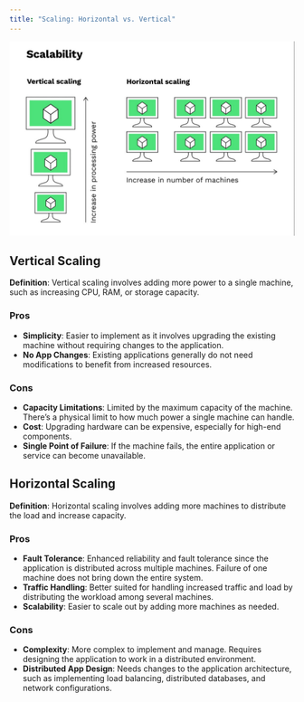 ```yaml
---
title: "Scaling: Horizontal vs. Vertical"
---
```



![Scaling](/images/scaling.png)

## Vertical Scaling

**Definition**: Vertical scaling involves adding more power to a single machine, such as increasing CPU, RAM, or storage capacity.

### Pros
- **Simplicity**: Easier to implement as it involves upgrading the existing machine without requiring changes to the application.
- **No App Changes**: Existing applications generally do not need modifications to benefit from increased resources.

### Cons
- **Capacity Limitations**: Limited by the maximum capacity of the machine. There’s a physical limit to how much power a single machine can handle.
- **Cost**: Upgrading hardware can be expensive, especially for high-end components.
- **Single Point of Failure**: If the machine fails, the entire application or service can become unavailable.

## Horizontal Scaling

**Definition**: Horizontal scaling involves adding more machines to distribute the load and increase capacity.

### Pros
- **Fault Tolerance**: Enhanced reliability and fault tolerance since the application is distributed across multiple machines. Failure of one machine does not bring down the entire system.
- **Traffic Handling**: Better suited for handling increased traffic and load by distributing the workload among several machines.
- **Scalability**: Easier to scale out by adding more machines as needed.

### Cons
- **Complexity**: More complex to implement and manage. Requires designing the application to work in a distributed environment.
- **Distributed App Design**: Needs changes to the application architecture, such as implementing load balancing, distributed databases, and network configurations.